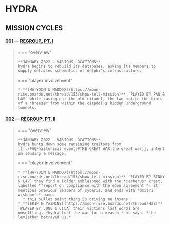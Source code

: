 # HYDRA

## MISSION CYCLES


#### 001 — [REGROUP, PT. I](https://moon-rise.boards.net/thread/39/)

> === "overview"
> 
>     **JANUARY 2022 — VARIOUS LOCATIONS**
>     hydra begins to rebuild its databases, asking its members to supply detailed schematics of delphi's infrastructure.
> 
> === "player involvement"
> 
>     * **[HA-YOON & MADDOX](https://moon-rise.boards.net/thread/153/show-tell-mission)** `PLAYED BY PAN & LAV` while casing out the old citadel, the two notice the hints of a *breeze* from within the citadel's hidden underground tunnels.

####  002 — [REGROUP, PT. II](https://moon-rise.boards.net/thread/291/)

> === "overview"
> 
>     **JANUARY 2022 — VARIOUS LOCATIONS**
>     hydra hunts down some remaining traitors from [[../FAQ/historical events#THE GREAT WAR|the great war]], intent on sending a message.
> 
> === "player involvement"
> 
>     * **[HA-YOON & MADDOX](https://moon-rise.boards.net/thread/153/show-tell-mission)** `PLAYED BY RINNY & LAV` they find a folder emblazoned with the *cerberus* crest, labelled *'report on compliance with the eden agreement'*. it mentions previous leaders of sybaris, and ends with *dmitri wisbane's* name.
> 	    * this bullet point thing is driving me insane 
>     * **[ERIN & YAZMINE](https://moon-rise.boards.net/thread/428)** `PLAYED BY JUNO & CILA` their victim's last words are unsettling. *hydra lost the war for a reason,* he says. *the leviathan betrayed us.*